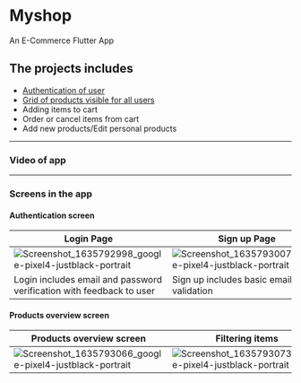 # Myshop

An E-Commerce Flutter App

## The projects includes

* [Authentication of user](#authentication-screen) 
* [Grid of products visible for all users](#products-overview-screen)
* Adding items to cart
* Order or cancel items from cart
* Add new products/Edit personal products
___________
### Video of app


___________
### Screens in the app

#### Authentication screen

|Login Page|Sign up Page|
|--------|---------|
|![Screenshot_1635792998_google-pixel4-justblack-portrait](https://user-images.githubusercontent.com/22998093/139734136-04244eea-5aa7-4f3e-ac6d-ce5b30b74cb0.png)|![Screenshot_1635793007_google-pixel4-justblack-portrait](https://user-images.githubusercontent.com/22998093/139734170-c839684f-b730-4cf9-bf99-b9e3295d1896.png)|
|Login includes email and password verification with feedback to user|Sign up includes basic email validation|

#### Products overview screen

|Products overview screen|Filtering items|show favourites only|
|---|---|---|
|![Screenshot_1635793066_google-pixel4-justblack-portrait](https://user-images.githubusercontent.com/22998093/139742698-037de69e-739d-4f06-a641-09fc10c00557.png)|![Screenshot_1635793073_google-pixel4-justblack-portrait](https://user-images.githubusercontent.com/22998093/139742765-3648475e-50b6-4d2c-b4a0-7d0a1cd43358.png)|![Screenshot_1635793076_google-pixel4-justblack-portrait](https://user-images.githubusercontent.com/22998093/139742860-bd0b9d68-1e4f-4d43-ad8e-084a83c3e0b3.png)|
